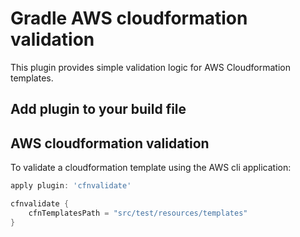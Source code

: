 # Gradle AWS cloudformation validation

This plugin provides simple validation logic for AWS Cloudformation templates.

## Add plugin to your build file


## AWS cloudformation validation
To validate a cloudformation template using the AWS cli application:
```groovy
apply plugin: 'cfnvalidate'

cfnvalidate {
    cfnTemplatesPath = "src/test/resources/templates"
}
```

